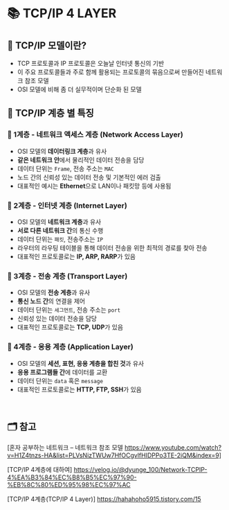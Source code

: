 # 📚 TCP/IP 4 LAYER

## 📖 TCP/IP 모델이란?

- TCP 프로토콜과 IP 프로토콜은 오늘날 인터넷 통신의 기반
- 이 주요 프로토콜들과 주로 함께 활용되는 프로토콜의 묶음으로써 만들어진 네트워크 참조 모델
- OSI 모델에 비해 좀 더 실무적이며 단순화 된 모델

## 📖 TCP/IP 계층 별 특징

### 📍 1계층 - 네트워크 액세스 계층 (Network Access Layer)

- OSI 모델의 **데이터링크 계층**과 유사
- **같은 네트워크 안**에서 물리적인 데이터 전송을 담당
- 데이터 단위는 `Frame`, 전송 주소는 `MAC`
- 노드 간의 신뢰성 있는 데이터 전송 및 기본적인 에러 검출
- 대표적인 예시는 **Ethernet**으로 LAN이나 패킷망 등에 사용됨

### 📍 2계층 - 인터넷 계층 (Internet Layer)

- OSI 모델의 **네트워크 계층**과 유사
- **서로 다른 네트워크 간**의 통신 수행
- 데이터 단위는 `패킷`, 전송주소는 `IP`
- 라우터의 라우팅 테이블을 통해 데이터 전송을 위한 최적의 경로를 찾아 전송
- 대표적인 프로토콜로는 **IP, ARP, RARP**가 있음

### 📍 3계층 - 전송 계층 (Transport Layer)

- OSI 모델의 **전송 계층**과 유사
- **통신 노드 간**의 연결을 제어
- 데이터 단위는 `세그먼트`, 전송 주소는 `port`
- 신뢰성 있는 데이터 전송을 담당
- 대표적인 프로토콜로는 **TCP, UDP**가 있음

### 📍 4계층 - 응용 계층 (Application Layer)

- OSI 모델의 **세션, 표현, 응용 계층을 합친 것**과 유사
- **응용 프로그램들 간**에 데이터를 교환
- 데이터 단위는 `data` 혹은 `message`
- 대표적인 프로토콜로는 **HTTP, FTP, SSH**가 있음

</br>

## 🗂️ 참고

[혼자 공부하는 네트워크 – 네트워크 참조 모델
https://www.youtube.com/watch?v=H1Z4tnzs-HA&list=PLVsNizTWUw7HfOCgvlfHIDPPo3TE-2iQM&index=9]

[TCP/IP 4계층에 대하여]
https://velog.io/@dyunge_100/Network-TCPIP-4%EA%B3%84%EC%B8%B5%EC%97%90-%EB%8C%80%ED%95%98%EC%97%AC

[TCP/IP 4계층(TCP/IP 4 Layer)]
https://hahahoho5915.tistory.com/15
